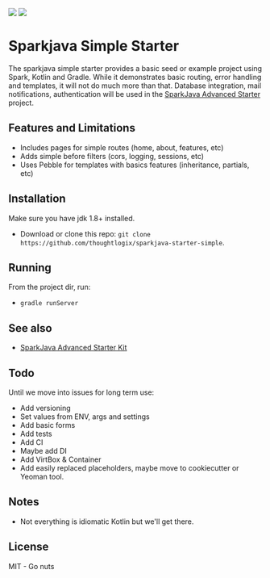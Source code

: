 ![](https://img.shields.io/travis/thoughtlogix/sparkjava-starter-simple.svg) 
![](https://img.shields.io/github/license/thoughtlogix/sparkjava-starter-simple.svg)

# Sparkjava Simple Starter

The sparkjava simple starter provides a basic seed or example project using Spark, Kotlin and Gradle.  While it demonstrates basic routing, error handling and templates, it will not do much more than that.  Database integration, mail notifications, authentication will be used in the [SparkJava Advanced Starter](https://github.com/thoughtlogix/sparkjava-starter-advanced) project.

## Features and Limitations

* Includes pages for simple routes (home, about, features, etc)
* Adds simple before filters (cors, logging, sessions, etc)
* Uses Pebble for templates with basics features (inheritance, partials, etc)

## Installation

Make sure you have jdk 1.8+ installed.

* Download or clone this repo: `git clone https://github.com/thoughtlogix/sparkjava-starter-simple`.

## Running

From the project dir, run:

* `gradle runServer`

## See also

* [SparkJava Advanced Starter Kit](https://github.com/thoughtlogix/sparkjava-starter-advanced)

## Todo

Until we move into issues for long term use:
 
* Add versioning
* Set values from ENV, args and settings
* Add basic forms
* Add tests
* Add CI
* Maybe add DI
* Add VirtBox & Container
* Add easily replaced placeholders, maybe move to cookiecutter or Yeoman tool.

## Notes

* Not everything is idiomatic Kotlin but we'll get there.

## License

MIT - Go nuts
